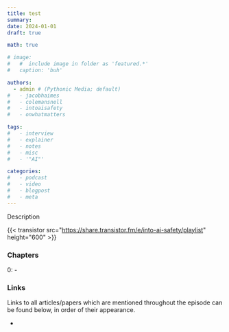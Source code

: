 ```yaml
---
title: test
summary: 
date: 2024-01-01
draft: true

math: true

# image:
#   #  include image in folder as 'featured.*'
#   caption: 'buh'

authors:
  - admin # (Pythonic Media; default)
#   - jacobhaimes
#   - colemansnell
#   - intoaisafety
#   - onwhatmatters

tags:
#   - interview
#   - explainer
#   - notes
#   - misc
#   - '"AI"'

categories: 
#   - podcast
#   - video
#   - blogpost
#   - meta
---
```


Description

{{< transistor src="https://share.transistor.fm/e/into-ai-safety/playlist" height="600" >}}

### Chapters

0: - 

### Links

Links to all articles/papers which are mentioned throughout the episode can be found below, in order of their appearance.
- <a href="" target="_blank" rel="noreferrer noopener"></a>

<!-- end of the list -->